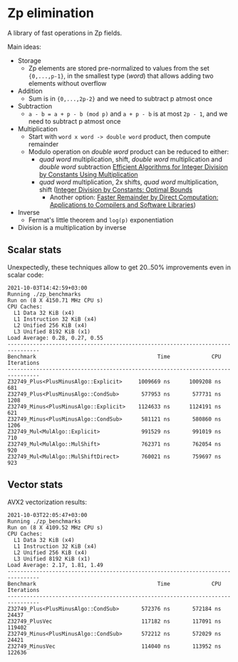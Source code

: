 # Zp elimination

A library of fast operations in Zp fields.

Main ideas:

- Storage
  - Zp elements are stored pre-normalized to values from the set `{0,...,p-1}`,
in the smallest type (*word*) that allows adding two elements without overflow
- Addition
  - Sum is in `{0,...,2p-2}` and we need to subtract p atmost once
- Subtraction
  - `a - b = a + p - b (mod p)` and `a + p - b` is at most `2p - 1`, and we
need to subtract p atmost once
- Multiplication
  - Start with `word x word -> double word` product, then compute remainder
  - Modulo operation on *double word* product can be reduced to either:
     - *quad word* multiplication, shift, *double word* multiplication and *double word* subtraction
[Efficient Algorithms for Integer Division by Constants Using Multiplication](https://citeseerx.ist.psu.edu/viewdoc/download?doi=10.1.1.136.8776&rep=rep1&type=pdf)
     - *quad word* multiplication, 2x shifts, *quad word* multiplication, shift
([Integer Division by Constants: Optimal Bounds](https://arxiv.org/pdf/2012.12369.pdf)
        - Another option:
[Faster Remainder by Direct Computation: Applications to Compilers and Software Libraries](https://arxiv.org/pdf/1902.01961.pdf))
- Inverse
  - Fermat's little theorem and `log(p)` exponentiation
- Division is a multiplication by inverse

## Scalar stats

Unexpectedly, these techniques allow to get 20..50% improvements even in scalar code:

```
2021-10-03T14:42:59+03:00
Running ./zp_benchmarks
Run on (8 X 4150.71 MHz CPU s)
CPU Caches:
  L1 Data 32 KiB (x4)
  L1 Instruction 32 KiB (x4)
  L2 Unified 256 KiB (x4)
  L3 Unified 8192 KiB (x1)
Load Average: 0.28, 0.27, 0.55
--------------------------------------------------------------------------------
Benchmark                                      Time             CPU   Iterations
--------------------------------------------------------------------------------
Z32749_Plus<PlusMinusAlgo::Explicit>     1009669 ns      1009208 ns          681
Z32749_Plus<PlusMinusAlgo::CondSub>       577953 ns       577731 ns         1208
Z32749_Minus<PlusMinusAlgo::Explicit>    1124633 ns      1124191 ns          621
Z32749_Minus<PlusMinusAlgo::CondSub>      581121 ns       580860 ns         1206
Z32749_Mul<MulAlgo::Explicit>             991529 ns       991019 ns          710
Z32749_Mul<MulAlgo::MulShift>             762371 ns       762054 ns          920
Z32749_Mul<MulAlgo::MulShiftDirect>       760021 ns       759697 ns          923
```

## Vector stats

AVX2 vectorization results:

```
2021-10-03T22:05:47+03:00
Running ./zp_benchmarks
Run on (8 X 4109.52 MHz CPU s)
CPU Caches:
  L1 Data 32 KiB (x4)
  L1 Instruction 32 KiB (x4)
  L2 Unified 256 KiB (x4)
  L3 Unified 8192 KiB (x1)
Load Average: 2.17, 1.81, 1.49
--------------------------------------------------------------------------------
Benchmark                                      Time             CPU   Iterations
--------------------------------------------------------------------------------
Z32749_Plus<PlusMinusAlgo::CondSub>       572376 ns       572184 ns        24437
Z32749_PlusVec                            117182 ns       117091 ns       119402
Z32749_Minus<PlusMinusAlgo::CondSub>      572212 ns       572029 ns        24421
Z32749_MinusVec                           114040 ns       113952 ns       122636
```
